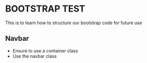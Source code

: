 # BOOTSTRAP TEST

This is to learn how to structure our bootstrap code for future use

## Navbar

- Ensure to use a container class
- Use the navbar class 

